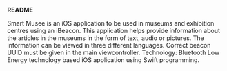 **README**

Smart Musee is an iOS application to be used in museums and exhibition centres using an iBeacon.
This application helps provide information about the articles in the museums in the form of text, audio or pictures.
The information can be viewed in three different languages.
Correct beacon UUID must be given in the main viewcontroller.
Technology: Bluetooth Low Energy technology based iOS application using Swift programming.
